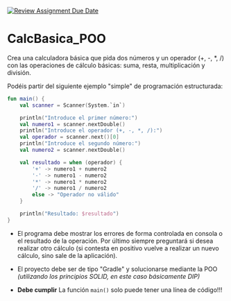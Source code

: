 [![Review Assignment Due Date](https://classroom.github.com/assets/deadline-readme-button-22041afd0340ce965d47ae6ef1cefeee28c7c493a6346c4f15d667ab976d596c.svg)](https://classroom.github.com/a/Pzug1A_h)
# CalcBasica_POO

Crea una calculadora básica que pida dos números y un operador (+, -, *, /) con las operaciones de cálculo básicas: suma, resta, multiplicación y división.

Podéis partir del siguiente ejemplo "simple" de programación estructurada:

```kotlin
fun main() {
    val scanner = Scanner(System.`in`)

    println("Introduce el primer número:")
    val numero1 = scanner.nextDouble()
    println("Introduce el operador (+, -, *, /):")
    val operador = scanner.next()[0]
    println("Introduce el segundo número:")
    val numero2 = scanner.nextDouble()

    val resultado = when (operador) {
        '+' -> numero1 + numero2
        '-' -> numero1 - numero2
        '*' -> numero1 * numero2
        '/' -> numero1 / numero2
        else -> "Operador no válido"
    }

    println("Resultado: $resultado")
}
```

* El programa debe mostrar los errores de forma controlada en consola o el resultado de la operación. Por último siempre preguntará si desea realizar otro cálculo (si contesta en positivo vuelve a realizar un nuevo cálculo, sino sale de la aplicación).

* El proyecto debe ser de tipo "Gradle" y solucionarse mediante la POO *(utilizando los principios SOLID, en este caso básicamente DIP)*

* **Debe cumplir** La función `main()` solo puede tener una línea de código!!!
